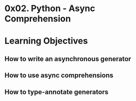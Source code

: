 # 0x02. Python - Async Comprehension
# Learning Objectives
## How to write an asynchronous generator
## How to use async comprehensions
## How to type-annotate generators
